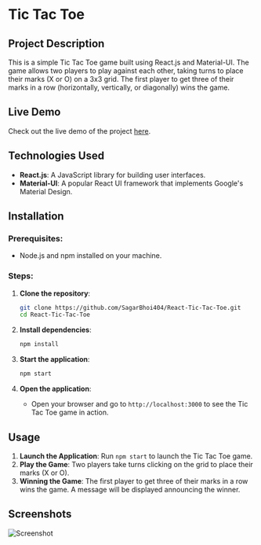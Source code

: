 # Tic Tac Toe

## Project Description

This is a simple Tic Tac Toe game built using React.js and Material-UI. The game allows two players to play against each other, taking turns to place their marks (X or O) on a 3x3 grid. The first player to get three of their marks in a row (horizontally, vertically, or diagonally) wins the game.

## Live Demo

Check out the live demo of the project [here](https://tictactoe-reactjs-sagar-bhoi.netlify.app/).


## Technologies Used

- **React.js**: A JavaScript library for building user interfaces.
- **Material-UI**: A popular React UI framework that implements Google's Material Design.

## Installation

### Prerequisites:
- Node.js and npm installed on your machine.

### Steps:
1. **Clone the repository**:
    ```sh
    git clone https://github.com/SagarBhoi404/React-Tic-Tac-Toe.git
    cd React-Tic-Tac-Toe
    ```

2. **Install dependencies**:
    ```sh
    npm install
    ```

3. **Start the application**:
    ```sh
    npm start
    ```

4. **Open the application**:
    - Open your browser and go to `http://localhost:3000` to see the Tic Tac Toe game in action.

## Usage

1. **Launch the Application**: Run `npm start` to launch the Tic Tac Toe game.
2. **Play the Game**: Two players take turns clicking on the grid to place their marks (X or O).
3. **Winning the Game**: The first player to get three of their marks in a row wins the game. A message will be displayed announcing the winner.

## Screenshots

![Screenshot](https://res.cloudinary.com/deejomzni/image/upload/v1722577040/excuse/tictactoe_egy9ff.png)

